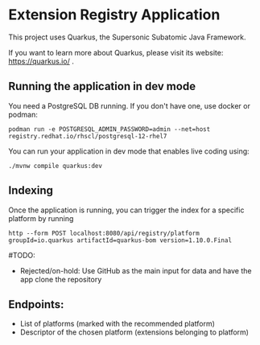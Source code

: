 # Extension Registry Application

This project uses Quarkus, the Supersonic Subatomic Java Framework.

If you want to learn more about Quarkus, please visit its website: https://quarkus.io/ .

## Running the application in dev mode

You need a PostgreSQL DB running. If you don't have one, use docker or podman:

    podman run -e POSTGRESQL_ADMIN_PASSWORD=admin --net=host registry.redhat.io/rhscl/postgresql-12-rhel7 

You can run your application in dev mode that enables live coding using:

```shell script
./mvnw compile quarkus:dev
```

## Indexing

Once the application is running, you can trigger the index for a specific platform by running 
      
    http --form POST localhost:8080/api/registry/platform groupId=io.quarkus artifactId=quarkus-bom version=1.10.0.Final




#TODO:

- Rejected/on-hold: Use GitHub as the main input for data and have the app clone the repository

## Endpoints: 
- List of platforms (marked with the recommended platform)
- Descriptor of the chosen platform (extensions belonging to platform)
